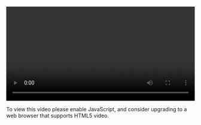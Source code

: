 <video controls="" style="width: 100%; display: block;"><source src="http://o86bpj665.bkt.clouddn.com/o-o-js/2-5-static.mp4" type="video/mp4"><p>To view this video please enable JavaScript, and consider upgrading to a web browser that supports HTML5 video.</p></video>
